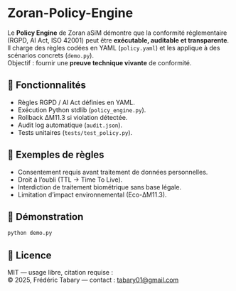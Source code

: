 # Zoran-Policy-Engine

Le **Policy Engine** de Zoran aSiM démontre que la conformité réglementaire (RGPD, AI Act, ISO 42001) peut être **exécutable, auditable et transparente**.  
Il charge des règles codées en YAML (`policy.yaml`) et les applique à des scénarios concrets (`demo.py`).  
Objectif : fournir une **preuve technique vivante** de conformité.

## 🚀 Fonctionnalités
- Règles RGPD / AI Act définies en YAML.
- Exécution Python stdlib (`policy_engine.py`).
- Rollback ΔM11.3 si violation détectée.
- Audit log automatique (`audit.json`).
- Tests unitaires (`tests/test_policy.py`).

## 📜 Exemples de règles
- Consentement requis avant traitement de données personnelles.
- Droit à l’oubli (TTL → Time To Live).
- Interdiction de traitement biométrique sans base légale.
- Limitation d’impact environnemental (Eco-ΔM11.3).

## 📖 Démonstration
```bash
python demo.py
```

## 📄 Licence
MIT — usage libre, citation requise :  
© 2025, Frédéric Tabary — contact : tabary01@gmail.com

